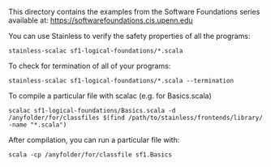 This directory contains the examples from the Software Foundations series 
available at: https://softwarefoundations.cis.upenn.edu

You can use Stainless to verify the safety properties of all the programs:

    stainless-scalac sf1-logical-foundations/*.scala

To check for termination of all of your programs:

    stainless-scalac sf1-logical-foundations/*.scala --termination

To compile a particular file with scalac (e.g. for Basics.scala)

    scalac sf1-logical-foundations/Basics.scala -d /anyfolder/for/classfiles $(find /path/to/stainless/frontends/library/ -name "*.scala")

After compilation, you can run a particular file with:

    scala -cp /anyfolder/for/classfile sf1.Basics
